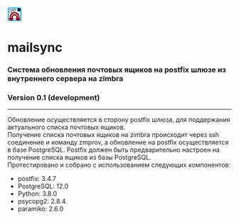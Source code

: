 ![Alt text](mailsync.png?raw=true "Title")
# mailsync
### Система обновления почтовых ящиков на postfix шлюзе из внутреннего сервера на zimbra
### Version 0.1 (development)
<hr>
Обновление осуществляется в сторону postfix шлюза, для поддержания актуального списка почтовых ящиков.
<br>
Получение списка почтовых ящиков на zimbra происходит через ssh соединение и команду zmprov, а обновление на postfix осуществляется в базе PostgreSQL. Postfix должен быть предварительно настроен на получение списка ящиков из базы PostgreSQL.
<br>
Протестировано и собрано с использованием следующих компонентов:
<ul>
  <li>postfix: 3.4.7</li>
  <li>PostgreSQL: 12.0 </li>
  <li>Python: 3.8.0</li>
  <li>psycopg2: 2.8.4</li>
  <li>paramiko: 2.6.0</li>
 </ul>
